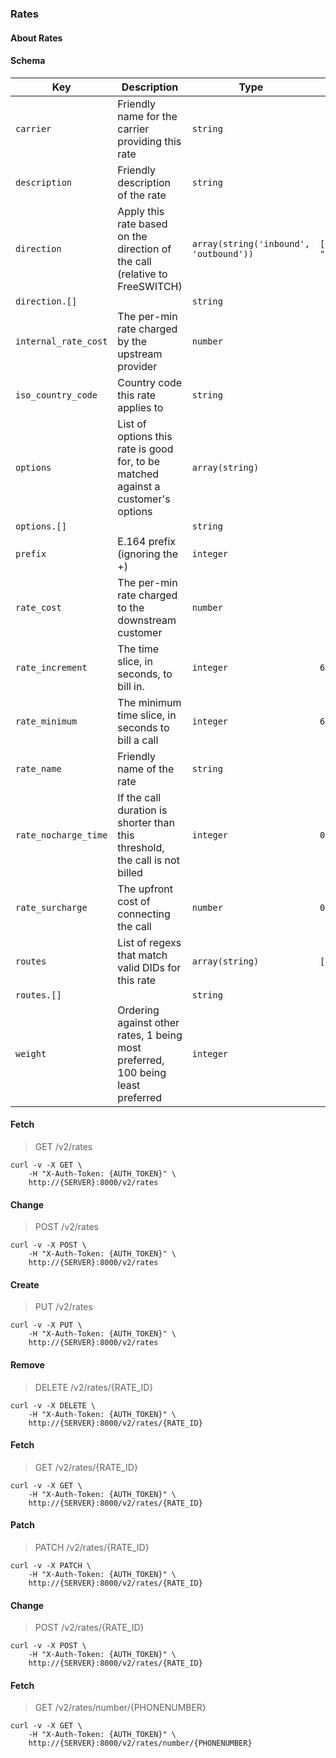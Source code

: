 ### Rates

#### About Rates

#### Schema

Key | Description | Type | Default | Required
--- | ----------- | ---- | ------- | --------
`carrier` | Friendly name for the carrier providing this rate | `string` |   | `false`
`description` | Friendly description of the rate | `string` |   | `false`
`direction` | Apply this rate based on the direction of the call (relative to FreeSWITCH) | `array(string('inbound', 'outbound'))` | `["inbound", "outbound"]` | `false`
`direction.[]` |   | `string` |   | `false`
`internal_rate_cost` | The per-min rate charged by the upstream provider | `number` |   | `false`
`iso_country_code` | Country code this rate applies to | `string` |   | `false`
`options` | List of options this rate is good for, to be matched against a customer's options | `array(string)` |   | `false`
`options.[]` |   | `string` |   | `false`
`prefix` | E.164 prefix (ignoring the +) | `integer` |   | `true`
`rate_cost` | The per-min rate charged to the downstream customer | `number` |   | `true`
`rate_increment` | The time slice, in seconds, to bill in. | `integer` | `60` | `false`
`rate_minimum` | The minimum time slice, in seconds to bill a call | `integer` | `60` | `false`
`rate_name` | Friendly name of the rate | `string` |   | `false`
`rate_nocharge_time` | If the call duration is shorter than this threshold, the call is not billed | `integer` | `0` | `false`
`rate_surcharge` | The upfront cost of connecting the call | `number` | `0` | `false`
`routes` | List of regexs that match valid DIDs for this rate | `array(string)` | `[]` | `false`
`routes.[]` |   | `string` |   | `false`
`weight` | Ordering against other rates, 1 being most preferred, 100 being least preferred | `integer` |   | `false`


#### Fetch

> GET /v2/rates

```curl
curl -v -X GET \
    -H "X-Auth-Token: {AUTH_TOKEN}" \
    http://{SERVER}:8000/v2/rates
```

#### Change

> POST /v2/rates

```curl
curl -v -X POST \
    -H "X-Auth-Token: {AUTH_TOKEN}" \
    http://{SERVER}:8000/v2/rates
```

#### Create

> PUT /v2/rates

```curl
curl -v -X PUT \
    -H "X-Auth-Token: {AUTH_TOKEN}" \
    http://{SERVER}:8000/v2/rates
```

#### Remove

> DELETE /v2/rates/{RATE_ID}

```curl
curl -v -X DELETE \
    -H "X-Auth-Token: {AUTH_TOKEN}" \
    http://{SERVER}:8000/v2/rates/{RATE_ID}
```

#### Fetch

> GET /v2/rates/{RATE_ID}

```curl
curl -v -X GET \
    -H "X-Auth-Token: {AUTH_TOKEN}" \
    http://{SERVER}:8000/v2/rates/{RATE_ID}
```

#### Patch

> PATCH /v2/rates/{RATE_ID}

```curl
curl -v -X PATCH \
    -H "X-Auth-Token: {AUTH_TOKEN}" \
    http://{SERVER}:8000/v2/rates/{RATE_ID}
```

#### Change

> POST /v2/rates/{RATE_ID}

```curl
curl -v -X POST \
    -H "X-Auth-Token: {AUTH_TOKEN}" \
    http://{SERVER}:8000/v2/rates/{RATE_ID}
```

#### Fetch

> GET /v2/rates/number/{PHONENUMBER}

```curl
curl -v -X GET \
    -H "X-Auth-Token: {AUTH_TOKEN}" \
    http://{SERVER}:8000/v2/rates/number/{PHONENUMBER}
```


